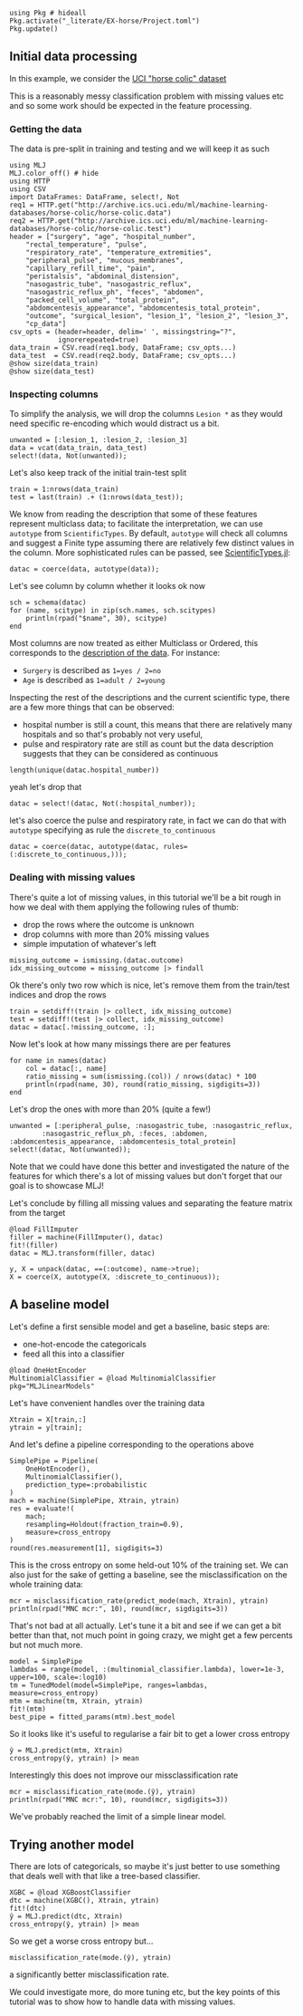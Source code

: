 <!--This file was generated, do not modify it.-->
````julia:ex1
using Pkg # hideall
Pkg.activate("_literate/EX-horse/Project.toml")
Pkg.update()
````

## Initial data processing

In this example, we consider the [UCI "horse colic" dataset](http://archive.ics.uci.edu/ml/datasets/Horse+Colic)

This is a reasonably messy classification problem with missing values etc and so some work should be expected in the feature processing.

### Getting the data

The data is pre-split in training and testing and we will keep it as such

````julia:ex2
using MLJ
MLJ.color_off() # hide
using HTTP
using CSV
import DataFrames: DataFrame, select!, Not
req1 = HTTP.get("http://archive.ics.uci.edu/ml/machine-learning-databases/horse-colic/horse-colic.data")
req2 = HTTP.get("http://archive.ics.uci.edu/ml/machine-learning-databases/horse-colic/horse-colic.test")
header = ["surgery", "age", "hospital_number",
    "rectal_temperature", "pulse",
    "respiratory_rate", "temperature_extremities",
    "peripheral_pulse", "mucous_membranes",
    "capillary_refill_time", "pain",
    "peristalsis", "abdominal_distension",
    "nasogastric_tube", "nasogastric_reflux",
    "nasogastric_reflux_ph", "feces", "abdomen",
    "packed_cell_volume", "total_protein",
    "abdomcentesis_appearance", "abdomcentesis_total_protein",
    "outcome", "surgical_lesion", "lesion_1", "lesion_2", "lesion_3",
    "cp_data"]
csv_opts = (header=header, delim=' ', missingstring="?",
            ignorerepeated=true)
data_train = CSV.read(req1.body, DataFrame; csv_opts...)
data_test  = CSV.read(req2.body, DataFrame; csv_opts...)
@show size(data_train)
@show size(data_test)
````

### Inspecting columns

To simplify the analysis, we will drop the columns `Lesion *` as they would need specific re-encoding which would distract us a bit.

````julia:ex3
unwanted = [:lesion_1, :lesion_2, :lesion_3]
data = vcat(data_train, data_test)
select!(data, Not(unwanted));
````

Let's also keep track of the initial train-test split

````julia:ex4
train = 1:nrows(data_train)
test = last(train) .+ (1:nrows(data_test));
````

We know from reading the description that some of these features represent multiclass data; to facilitate the interpretation, we can use `autotype` from `ScientificTypes`.
By default, `autotype` will check all columns and suggest a Finite type assuming there are relatively few distinct values in the column.
More sophisticated rules can be passed, see [ScientificTypes.jl](https://alan-turing-institute.github.io/ScientificTypes.jl/dev/):

````julia:ex5
datac = coerce(data, autotype(data));
````

Let's see column by column whether it looks ok now

````julia:ex6
sch = schema(datac)
for (name, scitype) in zip(sch.names, sch.scitypes)
    println(rpad("$name", 30), scitype)
end
````

Most columns are now treated as either Multiclass or Ordered, this
corresponds to the [description of the data](https://archive.ics.uci.edu/ml/datasets/Horse+Colic). For instance:

- `Surgery` is described as `1=yes / 2=no`
- `Age` is described as `1=adult / 2=young`

Inspecting the rest of the descriptions and the current scientific type,
there are a few more things that can be observed:

- hospital number is still a count, this means that there are relatively many hospitals and so  that's  probably not very useful,
- pulse and respiratory rate are still as count but the data description suggests that they can be considered as continuous

````julia:ex7
length(unique(datac.hospital_number))
````

yeah let's drop that

````julia:ex8
datac = select!(datac, Not(:hospital_number));
````

let's also coerce the pulse and respiratory rate, in fact we can do that with
`autotype` specifying as rule the `discrete_to_continuous`

````julia:ex9
datac = coerce(datac, autotype(datac, rules=(:discrete_to_continuous,)));
````

### Dealing with missing values

There's quite a lot of missing values, in this tutorial we'll be a bit rough in how we deal with them applying the following rules of thumb:

- drop the rows where the outcome is unknown
- drop columns with more than 20% missing values
- simple imputation of whatever's left

````julia:ex10
missing_outcome = ismissing.(datac.outcome)
idx_missing_outcome = missing_outcome |> findall
````

Ok there's only two row which is nice, let's remove them from the train/test indices and drop the rows

````julia:ex11
train = setdiff!(train |> collect, idx_missing_outcome)
test = setdiff!(test |> collect, idx_missing_outcome)
datac = datac[.!missing_outcome, :];
````

Now let's look at how many missings there are per features

````julia:ex12
for name in names(datac)
    col = datac[:, name]
    ratio_missing = sum(ismissing.(col)) / nrows(datac) * 100
    println(rpad(name, 30), round(ratio_missing, sigdigits=3))
end
````

Let's drop the ones with more than 20% (quite a few!)

````julia:ex13
unwanted = [:peripheral_pulse, :nasogastric_tube, :nasogastric_reflux,
        :nasogastric_reflux_ph, :feces, :abdomen, :abdomcentesis_appearance, :abdomcentesis_total_protein]
select!(datac, Not(unwanted));
````

Note that we could have done this better and investigated the nature of the features for which there's a lot of missing values but don't forget that our goal is to showcase MLJ!

Let's conclude by filling all missing values and separating the feature matrix from the  target

````julia:ex14
@load FillImputer
filler = machine(FillImputer(), datac)
fit!(filler)
datac = MLJ.transform(filler, datac)

y, X = unpack(datac, ==(:outcome), name->true);
X = coerce(X, autotype(X, :discrete_to_continuous));
````

## A baseline model

Let's define a first sensible model and get a baseline, basic steps are:
- one-hot-encode the categoricals
- feed all this into a classifier

````julia:ex15
@load OneHotEncoder
MultinomialClassifier = @load MultinomialClassifier pkg="MLJLinearModels"
````

Let's have convenient handles over the training data

````julia:ex16
Xtrain = X[train,:]
ytrain = y[train];
````

And let's define a pipeline corresponding to the operations above

````julia:ex17
SimplePipe = Pipeline(
    OneHotEncoder(),
    MultinomialClassifier(),
    prediction_type=:probabilistic
)
mach = machine(SimplePipe, Xtrain, ytrain)
res = evaluate!(
    mach;
    resampling=Holdout(fraction_train=0.9),
    measure=cross_entropy
)
round(res.measurement[1], sigdigits=3)
````

This is the cross entropy on some held-out 10% of the training set.
We can also just for the sake of getting a baseline, see the misclassification on the whole training data:

````julia:ex18
mcr = misclassification_rate(predict_mode(mach, Xtrain), ytrain)
println(rpad("MNC mcr:", 10), round(mcr, sigdigits=3))
````

That's not bad at all actually.
Let's tune it a bit and see if we can get a bit better than that, not much point in going crazy, we might get a few percents but not much more.

````julia:ex19
model = SimplePipe
lambdas = range(model, :(multinomial_classifier.lambda), lower=1e-3, upper=100, scale=:log10)
tm = TunedModel(model=SimplePipe, ranges=lambdas, measure=cross_entropy)
mtm = machine(tm, Xtrain, ytrain)
fit!(mtm)
best_pipe = fitted_params(mtm).best_model
````

So it looks like it's useful to regularise a fair bit to get a lower cross entropy

````julia:ex20
ŷ = MLJ.predict(mtm, Xtrain)
cross_entropy(ŷ, ytrain) |> mean
````

Interestingly this does not improve our missclassification rate

````julia:ex21
mcr = misclassification_rate(mode.(ŷ), ytrain)
println(rpad("MNC mcr:", 10), round(mcr, sigdigits=3))
````

We've probably reached the limit of a simple linear model.

## Trying another model

There are lots of categoricals, so maybe  it's just better to use something that deals well with that like a tree-based classifier.

````julia:ex22
XGBC = @load XGBoostClassifier
dtc = machine(XGBC(), Xtrain, ytrain)
fit!(dtc)
ŷ = MLJ.predict(dtc, Xtrain)
cross_entropy(ŷ, ytrain) |> mean
````

So we get a worse cross entropy but...

````julia:ex23
misclassification_rate(mode.(ŷ), ytrain)
````

a significantly better misclassification rate.

We could investigate more, do more tuning etc, but the key points of this tutorial was to show how to handle data with missing values.

